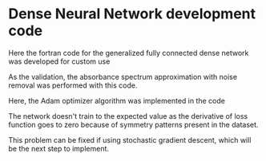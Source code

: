 # Dense Neural Network development code
Here the fortran code for the generalized fully connected dense network
was developed for custom use

As the validation, the absorbance spectrum approximation with noise
removal was performed with this code.

Here, the Adam optimizer algorithm was implemented in the code


The network doesn't train to the expected value as the derivative of loss
function goes to zero because of symmetry patterns present in the dataset.

This problem can be fixed if using stochastic gradient descent, which will be
the next step to implement.
